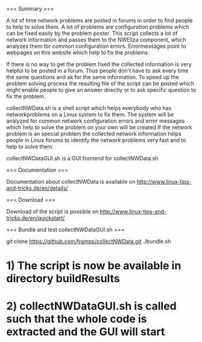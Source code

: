 === Summary ===

A lot of time network problems are posted in forums in order to find people to help to solve them. A lot of problems are configuration problems which can be fixed easily by the problem poster. This script collects a lot of network information and passes them to the NWEliza component, which analyzes them for common configuration errors. Errormessages point to webpages on this website which help to fix the problems.

If there is no way to get the problem fixed the collected information is very helpful to be posted in a forum. Thus people don't have to ask every time the same questions and ak for the same information. To speed up the problem solving process the resulting file of the script can be posted which might enable people to give an answer directly or to ask specific question to fix the problem.

collectNWData.sh is a shell script which helps everybody who has networkproblems on a Linux system to fix them. The system will be analyzed for common network configuration errors and error messages which help to solve the problem on your own will be created.If the network problem is an special problem the collected network information helps people in Linux forums to identify the network problems very fast and to help to solve them. 

collectNWDataGUI.sh is a GUI frontend for collectNWData.sh

=== Documentation ===
 
Documentation about collectNWData is available on http://www.linux-tips-and-tricks.de/en/details/

=== Download ===

Download of the script is possible on http://www.linux-tips-and-tricks.de/en/quickstart/

=== Bundle and test collectNWDataGUI.sh ===

git clone https://github.com/framps/collectNWData.git
./bundle.sh
# 1) The script is now be available in directory buildResults
# 2) collectNWDataGUI.sh is called such that the whole code is extracted and the GUI will start
